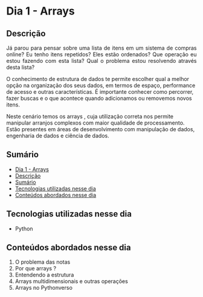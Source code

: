 # Dia 1 - Arrays

## Descrição
<p align="justify">
Já parou para pensar sobre uma lista de itens em um sistema de compras online? Eu tenho itens repetidos? Eles estão ordenados? Que operação eu estou fazendo com esta lista? Qual o problema estou resolvendo através desta lista?

O conhecimento de estrutura de dados te permite escolher qual a melhor opção na organização dos seus dados, em termos de espaço, performance de acesso e outras características. É importante conhecer como percorrer, fazer buscas e o que acontece quando adicionamos ou removemos novos itens.

Neste cenário temos os arrays , cuja utilização correta nos permite manipular arranjos complexos com maior qualidade de processamento. Estão presentes em áreas de desenvolvimento com manipulação de dados, engenharia de dados e ciência de dados.
</p>

## Sumário
- [Dia 1 - Arrays](#dia-1---arrays)
- [Descrição](#descrição)
- [Sumário](#sumário)
- [Tecnologias utilizadas nesse dia](#tecnologias-utilizadas-nesse-dia)
- [Conteúdos abordados nesse dia](#conteúdos-abordados-nesse-dia)

## Tecnologias utilizadas nesse dia
- Python

## Conteúdos abordados nesse dia
1. O problema das notas
2. Por que arrays ?
3. Entendendo a estrutura
4. Arrays multidimensionais e outras operações
5. Arrays no Pythonverso